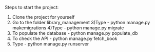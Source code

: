 Steps to start the project:
1) Clone the project for yourself 
2) Go to the folder 
library_management
3)Type - python manage.py makemigrations
4)Type - python manage.py migrate
5) To populate the database - python manage.py populate_db
6) To check the API - python manage.py fetch_book
7) Type - python manage.py runserver
